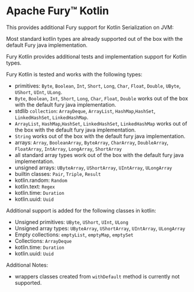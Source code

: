 # Apache Fury™ Kotlin

This provides additional Fury support for Kotlin Serialization on JVM:

Most standard kotlin types are already supported out of the box with the default Fury java implementation.

Fury Kotlin provides additional tests and implementation support for Kotlin types.

Fury Kotlin is tested and works with the following types:

- primitives: `Byte`, `Boolean`, `Int`, `Short`, `Long`, `Char`, `Float`, `Double`, `UByte`, `UShort`, `UInt`, `ULong`.
- `Byte`, `Boolean`, `Int`, `Short`, `Long`, `Char`, `Float`, `Double` works out of the box with the default fury java implementation.
- stdlib `collection`: `ArrayDeque`, `ArrayList`, `HashMap`,`HashSet`, `LinkedHashSet`, `LinkedHashMap`.
- `ArrayList`, `HashMap`,`HashSet`, `LinkedHashSet`, `LinkedHashMap` works out of the box with the default fury java implementation.
- `String` works out of the box with the default fury java implementation.
- arrays: `Array`, `BooleanArray`, `ByteArray`, `CharArray`, `DoubleArray`, `FloatArray`, `IntArray`, `LongArray`, `ShortArray`
- all standard array types work out of the box with the default fury java implementation.
- unsigned arrays: `UByteArray`, `UShortArray`, `UIntArray`, `ULongArray`
- builtin classes: `Pair`, `Triple`, `Result`
- kotlin.random: `Random`
- kotlin.text: `Regex`
- kotlin.time: `Duration`
- kotlin.uuid: `Uuid`

Additional support is added for the following classes in kotlin:

- Unsigned primitives: `UByte`, `UShort`, `UInt`, `ULong`
- Unsigned array types: `UByteArray`, `UShortArray`, `UIntArray`, `ULongArray`
- Empty collections: `emptyList`, `emptyMap`, `emptySet`
- Collections: `ArrayDeque`
- kotlin.time: `Duration`
- kotlin.uuid: `Uuid`

Additional Notes:

- wrappers classes created from `withDefault` method is currently not supported.
